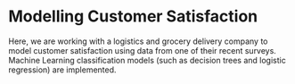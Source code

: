 # Modelling Customer Satisfaction 
Here, we are working with a logistics and grocery delivery company to model customer satisfaction using data from one of their recent surveys. Machine Learning classification models (such as decision trees and logistic regression) are implemented. 
